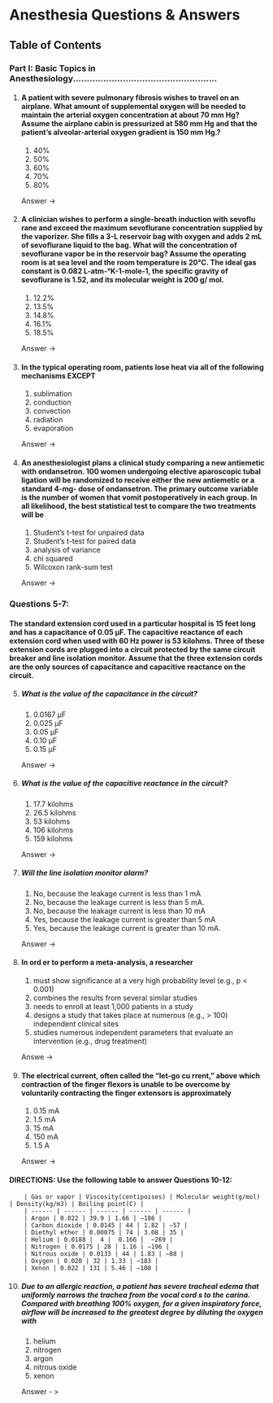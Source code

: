 # Anesthesia Questions & Answers


## Table of Contents
### Part I: Basic Topics in Anesthesiology....................................................

1. #### A patient with severe pulmonary fibrosis wishes to travel on an airplane. What amount of supplemental oxygen will be needed to  maintain the arterial oxygen concentration at about 70 mm Hg? Assume the airplane cabin is pressurized at 580 mm Hg and that the patient’s alveolar-arterial oxygen gradient is 150 mm Hg.?
    1. 40%
    2. 50%
    3. 60%
    4. 70%
    5. 80%

    Answer -> 

2. #### A clinician wishes to perform a single-breath induction with sevoflu rane and exceed the maximum sevoflurane concentration supplied by the vaporizer. She fills a 3-L reservoir bag with oxygen and adds 2 mL of sevoflurane liquid to the bag. What will the  concentration of sevoflurane vapor be in the reservoir bag? Assume the operating room is at sea level and the room temperature is 20°C. The ideal gas constant is 0.082 L-atm-°K-1-mole-1, the specific gravity of sevoflurane is 1.52, and its molecular weight is 200 g/ mol.
    1. 12.2%
    2. 13.5%
    3. 14.8%
    4. 16.1%
    5. 18.5%
    
    Answer ->

3. #### In the typical operating room, patients lose heat via all of the following mechanisms EXCEPT
    1. sublimation
    2. conduction
    3. convection
    4. radiation
    5. evaporation

    Answer -> 

4. #### An anesthesiologist plans a clinical study comparing a new antiemetic with ondansetron. 100 women undergoing elective aparoscopic tubal ligation will be randomized to receive either the new antiemetic or a standard 4-mg- dose of ondansetron. The primary outcome variable is the number of women that vomit postoperatively in each group. In all likelihood, the best statistical test to compare the two treatments will be
    1. Student’s t-test for unpaired data
    2. Student’s t-test for paired data
    3. analysis of variance
    4. chi squared
    5. Wilcoxon rank-sum test

    Answer -> 

### Questions 5-7:

 #### The standard extension cord used in a particular hospital is 15 feet long and has a capacitance of 0.05 μF. The capacitive reactance of each extension cord when used with 60 Hz power is 53 kilohms. Three of these extension cords are plugged into a circuit protected by the same circuit breaker and line isolation monitor. Assume that the three extension cords are the only sources of capacitance and capacitive reactance on the circuit.
    
5. ##### What is the value of the capacitance in the circuit?
    1. 0.0167 μF
    2. 0.025 μF
    3. 0.05 μF
    4. 0.10 μF
    5. 0.15 μF

    Answer -> 

6. ##### What is the value of the capacitive reactance in the circuit?
    1. 17.7 kilohms
    2. 26.5 kilohms
    3. 53 kilohms
    4. 106 kilohms
    5. 159 kilohms

    Answer -> 

7. ##### Will the line isolation monitor alarm? 
    1. No, because the leakage current is less than 1 mA
    2. No, because the leakage current is less than 5 mA.
    3. No, because the leakage current is less than 10 mA
    4. Yes, because the leakage current is greater than 5 mA
    5. Yes, because the leakage current is greater than 10 mA.

    Answer -> 

8. #### In ord er to perform a meta-analysis, a researcher
    1. must show significance at a very high probability level (e.g., p < 0.001)
    2. combines the results from several similar studies
    3. needs to enroll at least 1,000 patients in a study
    4. designs a study that takes place at numerous (e.g., > 100) independent clinical sites
    5. studies numerous independent parameters that evaluate an intervention (e.g., drug treatment)

    Answe -> 

9. #### The electrical current, often called the “let-go cu rrent,” above which contraction of the finger flexors is unable to be overcome by voluntarily contracting the finger extensors is approximately
    1. 0.15 mA
    2. 1.5 mA
    3. 15 mA
    4. 150 mA
    5. 1.5 A

    Answer -> 

#### DIRECTIONS: Use the following table to answer Questions 10-12:

        | Gas or vapor | Viscosity(centipoises) | Molecular weight(g/mol) | Density(kg/m3) | Boiling point(C) |
        | ------ | ------ | ------ | ------ | ------ |
        | Argon | 0.022 | 39.9 | 1.66 | −186 |
        | Carbon dioxide | 0.0145 | 44 | 1.82 | −57 |
        | Diethyl ether | 0.00075 | 74 | 3.08 | 35 | 
        | Helium | 0.0188 |  4 |  0.166 |  −269 |
        | Nitrogen | 0.0175 | 28 | 1.16 | −196 |
        | Nitrous oxide | 0.0133 | 44 | 1.83 | −88 |
        | Oxygen | 0.020 | 32 | 1.33 | −183 |
        | Xenon | 0.022 | 131 | 5.46 | −108 |

10. ##### Due to an allergic reaction, a patient has severe tracheal edema that uniformly narrows the trachea from the vocal cord s to the carina. Compared with breathing 100% oxygen, for a given inspiratory force, airflow will be increased to the greatest degree by diluting the oxygen with
    1. helium
    2. nitrogen
    3. argon
    4. nitrous oxide
    5. xenon

    Answer - >
    
